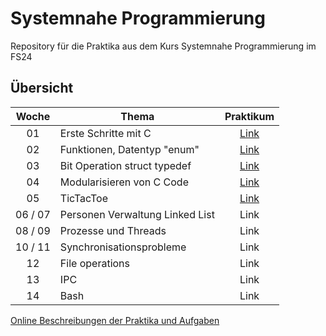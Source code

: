 # Systemnahe Programmierung

Repository für die Praktika aus dem Kurs Systemnahe Programmierung im FS24

## Übersicht

|  Woche  | Thema                           |                Praktikum                 |
|:-------:|---------------------------------|:----------------------------------------:|
|   01    | Erste Schritte mit C            |     [Link](P01_Erste_Schritte_mit_C)     |
|   02    | Funktionen, Datentyp "enum"     |   [Link](P02_Funktionen_Datentyp_enum)   |
|   03    | Bit Operation struct typedef    | [Link](P03_Bit_Operation_struct_typedef) |
|   04    | Modularisieren von C Code       |  [Link](P04_Modularisieren_von_C_Code)   |
|   05    | TicTacToe                       |          [Link](P05_TicTacToe)           |
| 06 / 07 | Personen Verwaltung Linked List |                   Link                   |
| 08 / 09 | Prozesse und Threads            |                   Link                   |
| 10 / 11 | Synchronisationsprobleme        |                   Link                   |
|   12    | File operations                 |                   Link                   |
|   13    | IPC                             |                   Link                   |
|   14    | Bash                            |                   Link                   |

[Online Beschreibungen der Praktika und Aufgaben](https://github.zhaw.ch/pages/SNP/snp_students)